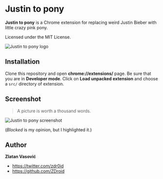 # Justin to pony

**Justin to pony** is a Chrome extension for replacing weird Justin Bieber with
little crazy pink pony.

Licensed under the MIT License.

![Justin to pony logo](https://raw.github.com/ZDroid/justin-to-pony/master/src/icon-128.png)

## Installation

Clone this repository and open **chrome://extensions/** page. Be sure that you
are in **Developer mode**. Click on **Load unpacked extension** and choose a
`src/` directory of extension.

## Screenshot

> A picture is worth a thousand words.

![Justin to pony screenshot](https://raw.github.com/ZDroid/justin-to-pony/master/screenshot.png)

(*Blocked* is my opinion, but I highlighted it.)

## Author

**Zlatan Vasović**

* <https://twitter.com/zdr0id>
* <https://github.com/ZDroid>